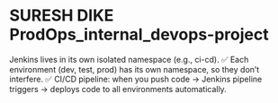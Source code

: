 # SURESH DIKE ProdOps_internal_devops-project
 Jenkins lives in its own isolated namespace (e.g., ci-cd). ✅ Each environment (dev, test, prod) has its own namespace, so they don’t interfere. ✅ CI/CD pipeline: when you push code → Jenkins pipeline triggers → deploys code to all environments automatically.
